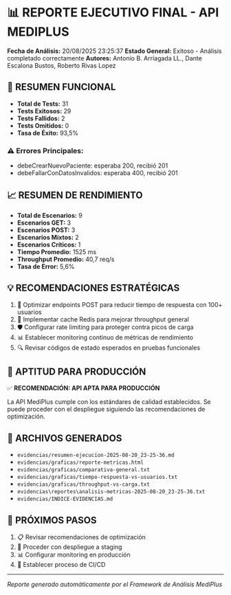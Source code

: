 # 📊 REPORTE EJECUTIVO FINAL - API MEDIPLUS

**Fecha de Análisis:** 20/08/2025 23:25:37
**Estado General:** Exitoso - Análisis completado correctamente
**Autores:** Antonio B. Arriagada LL., Dante Escalona Bustos, Roberto Rivas Lopez

## 🧪 RESUMEN FUNCIONAL

- **Total de Tests:** 31
- **Tests Exitosos:** 29
- **Tests Fallidos:** 2
- **Tests Omitidos:** 0
- **Tasa de Éxito:** 93,5%

### ⚠️ Errores Principales:
- debeCrearNuevoPaciente: esperaba 200, recibió 201
- debeFallarConDatosInvalidos: esperaba 400, recibió 201

## 📈 RESUMEN DE RENDIMIENTO

- **Total de Escenarios:** 9
- **Escenarios GET:** 3
- **Escenarios POST:** 3
- **Escenarios Mixtos:** 2
- **Escenarios Críticos:** 1
- **Tiempo Promedio:** 1525 ms
- **Throughput Promedio:** 40,7 req/s
- **Tasa de Error:** 5,6%

## 💡 RECOMENDACIONES ESTRATÉGICAS

1. 🔧 Optimizar endpoints POST para reducir tiempo de respuesta con 100+ usuarios
2. 💾 Implementar cache Redis para mejorar throughput general
3. 🛡️ Configurar rate limiting para proteger contra picos de carga
4. 📊 Establecer monitoring continuo de métricas de rendimiento
5. 🔍 Revisar códigos de estado esperados en pruebas funcionales

## 🎯 APTITUD PARA PRODUCCIÓN

✅ **RECOMENDACIÓN: API APTA PARA PRODUCCIÓN**

La API MediPlus cumple con los estándares de calidad establecidos. Se puede proceder con el despliegue siguiendo las recomendaciones de optimización.

## 📁 ARCHIVOS GENERADOS

- `evidencias/resumen-ejecucion-2025-08-20_23-25-36.md`
- `evidencias/graficas/reporte-metricas.html`
- `evidencias/graficas/comparativa-general.txt`
- `evidencias/graficas/tiempo-respuesta-vs-usuarios.txt`
- `evidencias/graficas/throughput-vs-carga.txt`
- `evidencias\reportes\analisis-metricas-2025-08-20_23-25-36.txt`
- `evidencias/INDICE-EVIDENCIAS.md`

## 🚀 PRÓXIMOS PASOS

1. 📋 Revisar recomendaciones de optimización
2. 🚀 Proceder con despliegue a staging
3. 📊 Configurar monitoring en producción
4. 🔄 Establecer proceso de CI/CD

---
*Reporte generado automáticamente por el Framework de Análisis MediPlus*
